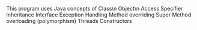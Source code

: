 This program uses Java concepts of 
  Class\n
  Object\n
  Access Specifier
  Inheritance
  Interface
  Exception Handling
  Method overriding
  Super
  Method overloading (polymorphism)
  Threads 
  Constructors
